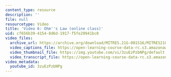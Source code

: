 ```yaml
---
content_type: resource
description: ''
file: null
resourcetype: Video
title: 'Video 6: Ohm''s Law (online class)'
uid: cf656b39-4154-8d6d-1917-f5fe20941bc0
video_files:
  archive_url: https://archive.org/download/MITRES.21G-001S16/MITRES21G_001S16_Ohms-Law_300k.mp4
  video_captions_file: https://open-learning-course-data-rc.s3.amazonaws.com/res-21g-001-the-user-friendly-classroom-fall-2020/8f0dc22ec26251d4b44b1b7670d79f29_3zuEzPzbNPg.vtt
  video_thumbnail_file: https://img.youtube.com/vi/3zuEzPzbNPg/default.jpg
  video_transcript_file: https://open-learning-course-data-rc.s3.amazonaws.com/res-21g-001-the-user-friendly-classroom-fall-2020/c68f60b9da03b322168d601acd47c80e_3zuEzPzbNPg.pdf
video_metadata:
  youtube_id: 3zuEzPzbNPg
---
```


